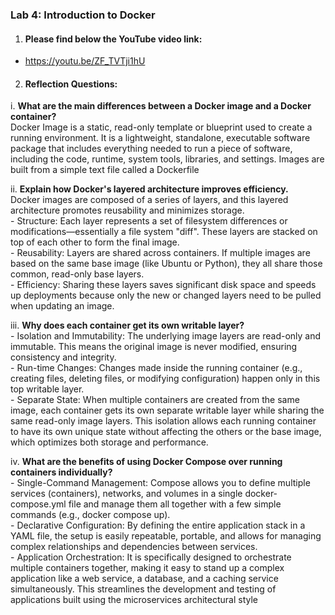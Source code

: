 ### Lab 4: Introduction to Docker

1. #### Please find below the YouTube video link:

- https://youtu.be/ZF_TVTji1hU


2. #### Reflection Questions:

i. **What are the main differences between a Docker image and a Docker container?**\
    Docker Image is a static, read-only template or blueprint used to create a running environment. It is a lightweight, standalone, executable software package that includes everything needed to run a piece of software, including the code, runtime, system tools, libraries, and settings. Images are built from a simple text file called a Dockerfile

ii. **Explain how Docker's layered architecture improves efficiency.**\
    Docker images are composed of a series of layers, and this layered architecture promotes reusability and minimizes storage.\
    - Structure: Each layer represents a set of filesystem differences or modifications—essentially a file system "diff". These layers are stacked on top of each other to form the final image.\
    - Reusability: Layers are shared across containers. If multiple images are based on the same base image (like Ubuntu or Python), they all share those common, read-only base layers.\
    - Efficiency: Sharing these layers saves significant disk space and speeds up deployments because only the new or changed layers need to be pulled when updating an image.

iii. **Why does each container get its own writable layer?**\
    - Isolation and Immutability: The underlying image layers are read-only and immutable. This means the original image is never modified, ensuring consistency and integrity.\
    - Run-time Changes: Changes made inside the running container (e.g., creating files, deleting files, or modifying configuration) happen only in this top writable layer.\
    - Separate State: When multiple containers are created from the same image, each container gets its own separate writable layer while sharing the same read-only image layers. This isolation allows each running container to have its own unique state without affecting the others or the base image, which optimizes both storage and performance.

iv. **What are the benefits of using Docker Compose over running containers individually?**\
    - Single-Command Management: Compose allows you to define multiple services (containers), networks, and volumes in a single docker-compose.yml file and manage them all together with a few simple commands (e.g., docker compose up).\
    - Declarative Configuration: By defining the entire application stack in a YAML file, the setup is easily repeatable, portable, and allows for managing complex relationships and dependencies between services.\
    - Application Orchestration: It is specifically designed to orchestrate multiple containers together, making it easy to stand up a complex application like a web service, a database, and a caching service simultaneously. This streamlines the development and testing of applications built using the microservices architectural style
